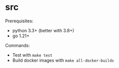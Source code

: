 # src

Prerequisites:
- python 3.3+ (better with 3.8+)
- go 1.21+

Commands:
- Test with `make test`
- Build docker images with `make all-docker-builds`
